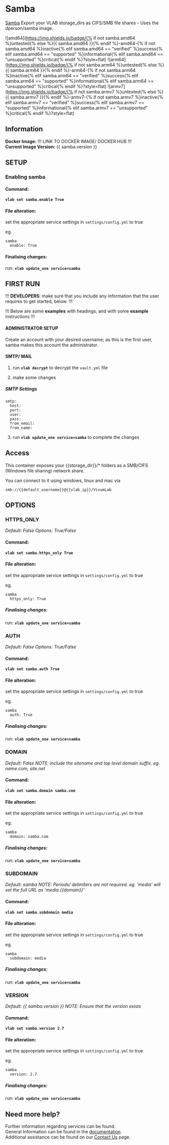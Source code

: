 # Samba

[Samba](https://download.samba.org/pub/samba/stable/) Export your VLAB storage_dirs as CIFS/SMB file shares - Uses the dperson/samba image.

![amd64](https://img.shields.io/badge/{% if not samba.amd64 %}untested{% else %}{{ samba.amd64 }}{% endif %}-amd64-{% if not samba.amd64 %}inactive{% elif samba.amd64 == "verified" %}success{% elif samba.amd64 == "supported" %}informational{% elif samba.amd64 == "unsupported" %}critical{% endif %}?style=flat)
![arm64](https://img.shields.io/badge/{% if not samba.arm64 %}untested{% else %}{{ samba.arm64 }}{% endif %}-arm64-{% if not samba.arm64 %}inactive{% elif samba.arm64 == "verified" %}success{% elif samba.arm64 == "supported" %}informational{% elif samba.arm64 == "unsupported" %}critical{% endif %}?style=flat)
![armv7](https://img.shields.io/badge/{% if not samba.armv7 %}untested{% else %}{{ samba.armv7 }}{% endif %}-armv7-{% if not samba.armv7 %}inactive{% elif samba.armv7 == "verified" %}success{% elif samba.armv7 == "supported" %}informational{% elif samba.armv7 == "unsupported" %}critical{% endif %}?style=flat)

## Information


**Docker Image:** !!! LINK TO DOCKER IMAGE/ DOCKER HUB !!! \
**Current Image Version:** {{ samba.version }}

## SETUP

### Enabling samba

#### Command:

**`vlab set samba.enable True`**

#### File alteration:

set the appropriate service settings in `settings/config.yml` to true

eg.
```
samba
  enable: True
```

#### Finalising changes:

run: **`vlab update_one service=samba`**

## FIRST RUN

!!! **DEVELOPERS**: make sure that you include any information that the user requires to get started, below. !!!

!!! Below are some **examples** with headings, and with some **example** instructions !!!

#### ADMINISTRATOR SETUP

Create an account with your desired username; as this is the first user, samba makes this account the administrator.

#### SMTP/ MAIL

1. run **`vlab decrypt`** to decrypt the `vault.yml` file

2. make some changes


##### SMTP Settings
```
smtp:
  host:
  port:
  user:
  pass:
  from_email:
  from_name:
```

3. run **`vlab update_one service=samba`** to complete the changes


## Access

This container exposes your {{storage_dir}}/\* folders as a SMB/CIFS (Windows file sharing) network share.

You can connect to it using windows, linux and mac via

```
smb://{{default_username}}@{{vlab_ip}}/VivumLab
```

## OPTIONS

### HTTPS_ONLY
*Default: False*
*Options: True/False*

#### Command:

**`vlab set samba.https_only True`**

#### File alteration:

set the appropriate service settings in `settings/config.yml` to true

eg.
```
samba
  https_only: True
```

##### Finalising changes:

run: **`vlab update_one service=samba`**

### AUTH
*Default: False*
*Options: True/False*

#### Command:

**`vlab set samba.auth True`**

#### File alteration:

set the appropriate service settings in `settings/config.yml` to true

eg.
```
samba
  auth: True
```

##### Finalising changes:

run: **`vlab update_one service=samba`**

### DOMAIN
*Default: False*
*NOTE: include the sitename and top level domain suffix. eg. name.com, site.net*

#### Command:

**`vlab set samba.domain samba.com`**

#### File alteration:

set the appropriate service settings in `settings/config.yml` to true

eg.
```
samba
  domain: samba.com
```

##### Finalising changes:

run: **`vlab update_one service=samba`**

### SUBDOMAIN
*Default: samba*
*NOTE: Periods/ delimiters are not required. eg. 'media' will set the full URL as 'media.{{domain}}'*

#### Command:

**`vlab set samba.subdomain media`**

#### File alteration:

set the appropriate service settings in `settings/config.yml` to true

eg.
```
samba
  subdomain: media
```

##### Finalising changes:

run: **`vlab update_one service=samba`**

### VERSION
*Default: {{  samba.version  }}*
*NOTE: Ensure that the version exists*

#### Command:

**`vlab set samba.version 2.7`**

#### File alteration:

set the appropriate service settings in `settings/config.yml` to true

eg.
```
samba
  version: 2.7
```

##### Finalising changes:

run: **`vlab update_one service=samba`**

## Need more help?
Further information regarding services can be found. \
General Information can be found in the [documentation](https://docs.vivumlab.com). \
Additional assistance can be found on our [Contact Us](https://docs.vivumlab.com/Contact-us) page.
